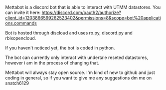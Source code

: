 Mettabot is a discord bot that is able to interact with UTMM datastores. You can invite it here: https://discord.com/oauth2/authorize?client_id=1203866599262523402&permissions=8&scope=bot%20applications.commands

Bot is hosted through discloud and uses ro.py, discord.py and rblxopencloud.

If you haven't noticed yet, the bot is coded in python.

The bot can currently only interact with undertale reseted datastores, however i am in the process of changing that.

Mettabot will always stay open source. I'm kind of new to github and just coding in general, so if you want to give me any suggestions dm me on snatch6129
